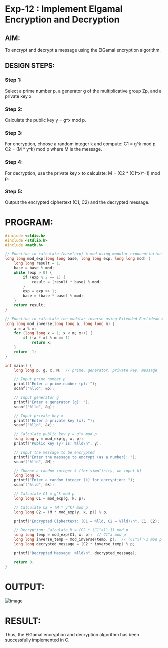 # Exp-12 : Implement Elgamal Encryption and Decryption

## AIM:
To encrypt and decrypt a message using the ElGamal encryption algorithm.

## DESIGN STEPS:
### Step 1:
Select a prime number p, a generator g of the multiplicative group Zp, and a private key x.

### Step 2:
Calculate the public key y = g^x mod p.

### Step 3:
For encryption, choose a random integer k and compute:
C1 = g^k mod p
C2 = (M * y^k) mod p where M is the message.

### Step 4:
For decryption, use the private key x to calculate:
M = (C2 * (C1^x)^-1) mod p.

### Step 5:
Output the encrypted ciphertext (C1, C2) and the decrypted message.

# PROGRAM:
```C
#include <stdio.h>
#include <stdlib.h>
#include <math.h>

// Function to calculate (base^exp) % mod using modular exponentiation
long long mod_exp(long long base, long long exp, long long mod) {
    long long result = 1;
    base = base % mod;
    while (exp > 0) {
        if (exp % 2 == 1) {
            result = (result * base) % mod;
        }
        exp = exp >> 1;
        base = (base * base) % mod;
    }
    return result;
}

// Function to calculate the modular inverse using Extended Euclidean Algorithm
long long mod_inverse(long long a, long long m) {
    a = a % m;
    for (long long x = 1; x < m; x++) {
        if ((a * x) % m == 1)
            return x;
    }
    return -1;
}

int main() {
    long long p, g, x, M;  // prime, generator, private key, message

    // Input prime number p
    printf("Enter a prime number (p): ");
    scanf("%lld", &p);

    // Input generator g
    printf("Enter a generator (g): ");
    scanf("%lld", &g);

    // Input private key x
    printf("Enter a private key (x): ");
    scanf("%lld", &x);

    // Calculate public key y = g^x mod p
    long long y = mod_exp(g, x, p);
    printf("Public key (y) is: %lld\n", y);

    // Input the message to be encrypted
    printf("Enter the message to encrypt (as a number): ");
    scanf("%lld", &M);

    // Choose a random integer k (for simplicity, we input k)
    long long k;
    printf("Enter a random integer (k) for encryption: ");
    scanf("%lld", &k);

    // Calculate C1 = g^k mod p
    long long C1 = mod_exp(g, k, p);

    // Calculate C2 = (M * y^k) mod p
    long long C2 = (M * mod_exp(y, k, p)) % p;

    printf("Encrypted Ciphertext: (C1 = %lld, C2 = %lld)\n", C1, C2);

    // Decryption: Calculate M = (C2 * (C1^x)^-1) mod p
    long long temp = mod_exp(C1, x, p);  // C1^x mod p
    long long inverse_temp = mod_inverse(temp, p);  // (C1^x)^-1 mod p
    long long decrypted_message = (C2 * inverse_temp) % p;

    printf("Decrypted Message: %lld\n", decrypted_message);

    return 0;
}

```
# OUTPUT:

![image](https://github.com/user-attachments/assets/18aab40b-1c16-4b45-8018-873ebea001e2)


# RESULT:
Thus, the ElGamal encryption and decryption algorithm has been successfully implemented in C.
